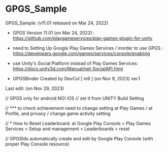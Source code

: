 # GPGS_Sample
GPGS_Sample: (v11.01  released on Mar 24, 2022)

* GPGS Version 11.01 (on Mar 24, 2022) :
https://github.com/playgameservices/play-games-plugin-for-unity
 
* need to Setting Up Google Play Games Services / inorder to use GPGS :
https://developers.google.com/games/services/console/enabling

* use Unity's Social Platform instead of Play Games Services: 
https://docs.unity3d.com/Manual/net-SocialAPI.html

* GPGSBinder Created by DevCol [ in9 ] (on Nov 9, 2023) ver.1


Last edit: (on Nov 29, 2023)


// GPGS only for android NO! iOS
// set it from UNITY Build Setting

// *** to check achievement need to change setting at Play Games / at Profile, and privacy / change game activity setting

// * How to Reset Leaderboard: at Google Play Console > Play Games Services > Setup and management > Leaderboards > reset

// GPGSIds automatically create and edit by Google Play Console (with proper Play Console resource)
